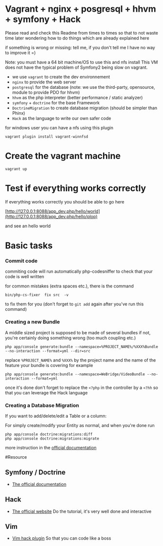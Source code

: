 # Vagrant + nginx + posgresql + hhvm + symfony + Hack

Please read and check this Readme from times to times so that
to not waste time later wondering how to do things which are
already explained here

if something is wrong or missing: tell me, if you don't tell me
I have no way to improve it =)

Note: you must have a 64 bit machine/OS to use this and nfs install
This VM does not have the typical problem of Symfony2 being slow on
vagrant.

  * we use `vagrant` to create the dev environnement
  * `nginx` to provide the web server
  * `postgresql` for the database (note: we use the third-party, opensource, module to provide PDO for hhvm)
  * `hhvm` as the php interpreter (better performance / static analyzer)
  * `symfony` + `doctrine` for the base Framework
  * `DoctrineMigration` to create database migration (should be simpler than Phinx)
  * `Hack` as the language to write our own safer code


for windows user you can have a nfs using this plugin

```
vagrant plugin install vagrant-winnfsd
```

# Create the vagrant machine

```
vagrant up
```

# Test if everything works correctly

If everything works correctly you should be able to go here

[http://127.0.0.1:8088/app_dev.php/hello/world](http://127.0.0.1:8088/app_dev.php/hello/plop)

and see an hello world

# Basic tasks

### Commit code

commiting code will run automatically php-codesniffer to check
that your code is well written

for common mistakes (extra spaces etc.), there is the command

```
bin/php-cs-fixer  fix src  -v
```

to fix them for you (don't forget to `git add` again after you've run this command)

### Creating a new Bundle

A middle sized project is supposed to be made of several bundles
if not, you're certainly doing something wrong (too much coupling etc.)

```
php app/console generate:bundle --namespace=%PROJECT_NAME%/%XXX%Bundle --no-interaction --format=yml --dir=src
```

replace `%PROJECT_NAME%` and `%XXX%` by the project name and the name of the feature
your bundle is covering for example

```
php app/console generate:bundle --namespace=WeBridge/VideoBundle --no-interaction --format=yml
```

once it's done don't forget to replace the `<?php` in the controller by a `<?hh` so that you can leverage
the Hack language

### Creating a Database Migration

If you want to add/delete/edit a Table or a column:

For simply create/modify your Entity as normal, and when you're done run

```
php app/console doctrine:migrations:diff
php app/console doctrine:migrations:migrate
```

more instruction in the [official documentation](http://symfony.com/doc/current/bundles/DoctrineMigrationsBundle/index.html#generating-migrations-automatically)


#Resource

## Symfony / Doctrine

  * [The official documentation](http://symfony.com/doc/current/book/index.html)

## Hack

  * [The official website](http://hacklang.org/) Do the tutorial, it's very well done and interactive

## Vim

  * [Vim hack plugin](https://github.com/hhvm/vim-hack) So that you can code like a boss
